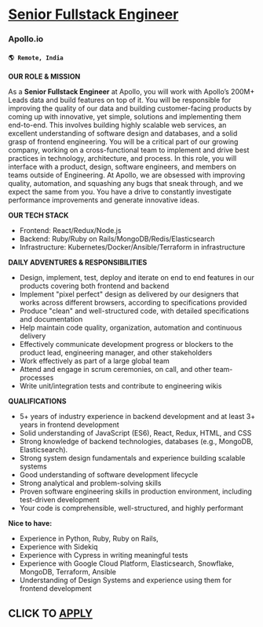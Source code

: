 # [Senior Fullstack Engineer](https://www.remotewlb.com/apply/senior-fullstack-engineer-130910)  
### Apollo.io  
#### `🌎 Remote, India`  

**OUR ROLE & MISSION**

As a **Senior Fullstack Engineer** at Apollo, you will work with Apollo’s 200M+ Leads data and build features on top of it. You will be responsible for improving the quality of our data and building customer-facing products by coming up with innovative, yet simple, solutions and implementing them end-to-end. This involves building highly scalable web services, an excellent understanding of software design and databases, and a solid grasp of frontend engineering. You will be a critical part of our growing company, working on a cross-functional team to implement and drive best practices in technology, architecture, and process. In this role, you will interface with a product, design, software engineers, and members on teams outside of Engineering. At Apollo, we are obsessed with improving quality, automation, and squashing any bugs that sneak through, and we expect the same from you. You have a drive to constantly investigate performance improvements and generate innovative ideas.

**OUR TECH STACK**

  * Frontend: React/Redux/Node.js
  * Backend: Ruby/Ruby on Rails/MongoDB/Redis/Elasticsearch
  * Infrastructure: Kubernetes/Docker/Ansible/Terraform in infrastructure

**DAILY ADVENTURES & RESPONSIBILITIES**

  * Design, implement, test, deploy and iterate on end to end features in our products covering both frontend and backend
  * Implement "pixel perfect" design as delivered by our designers that works across different browsers, according to specifications provided
  * Produce "clean" and well-structured code, with detailed specifications and documentation
  * Help maintain code quality, organization, automation and continuous delivery
  * Effectively communicate development progress or blockers to the product lead, engineering manager, and other stakeholders
  * Work effectively as part of a large global team
  * Attend and engage in scrum ceremonies, on call, and other team-processes
  * Write unit/integration tests and contribute to engineering wikis

**QUALIFICATIONS**

  * 5+ years of industry experience in backend development and at least 3+ years in frontend development
  * Solid understanding of JavaScript (ES6), React, Redux, HTML, and CSS
  * Strong knowledge of backend technologies, databases (e.g., MongoDB, Elasticsearch).
  * Strong system design fundamentals and experience building scalable systems
  * Good understanding of software development lifecycle
  * Strong analytical and problem-solving skills
  * Proven software engineering skills in production environment, including test-driven development
  * Your code is comprehensible, well-structured, and highly performant

**Nice to have:**

  * Experience in Python, Ruby, Ruby on Rails,
  * Experience with Sidekiq
  * Experience with Cypress in writing meaningful tests
  * Experience with Google Cloud Platform, Elasticsearch, Snowflake, MongoDB, Terraform, Ansible
  * Understanding of Design Systems and experience using them for frontend development

  
## CLICK TO [APPLY](https://www.remotewlb.com/apply/senior-fullstack-engineer-130910)

